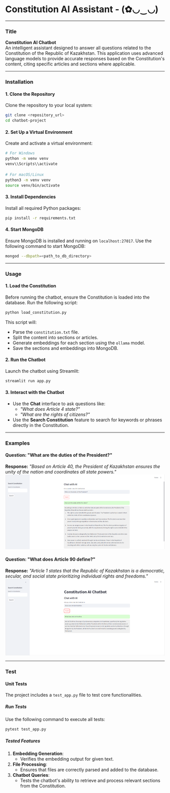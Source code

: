 # Constitution AI Assistant - (✿◡‿◡) 

---

### **Title**
**Constitution AI Chatbot**  
An intelligent assistant designed to answer all questions related to the Constitution of the Republic of Kazakhstan. This application uses advanced language models to provide accurate responses based on the Constitution's content, citing specific articles and sections where applicable.

---

### **Installation**

#### **1. Clone the Repository**
Clone the repository to your local system:
```bash
git clone <repository_url>
cd chatbot-project
```

#### **2. Set Up a Virtual Environment**
Create and activate a virtual environment:
```bash
# For Windows
python -m venv venv
venv\\Scripts\\activate

# For macOS/Linux
python3 -m venv venv
source venv/bin/activate
```

#### **3. Install Dependencies**
Install all required Python packages:
```bash
pip install -r requirements.txt
```

#### **4. Start MongoDB**
Ensure MongoDB is installed and running on `localhost:27017`. Use the following command to start MongoDB:
```bash
mongod --dbpath=<path_to_db_directory>
```

---

### **Usage**

#### **1. Load the Constitution**
Before running the chatbot, ensure the Constitution is loaded into the database. Run the following script:
```bash
python load_constitution.py
```
This script will:
- Parse the `constitution.txt` file.
- Split the content into sections or articles.
- Generate embeddings for each section using the `ollama` model.
- Save the sections and embeddings into MongoDB.

#### **2. Run the Chatbot**
Launch the chatbot using Streamlit:
```bash
streamlit run app.py
```

#### **3. Interact with the Chatbot**
- Use the **Chat** interface to ask questions like:
  - *"What does Article 4 state?"*
  - *"What are the rights of citizens?"*
- Use the **Search Constitution** feature to search for keywords or phrases directly in the Constitution.

---

### **Examples**

#### **Question: "What are the duties of the President?"**
**Response:**
*"Based on Article 40, the President of Kazakhstan ensures the unity of the nation and coordinates all state powers."*
![First request](image/president.png)


#### **Question: "What does Article 90 define?"**
**Response:**
*"Article 1 states that the Republic of Kazakhstan is a democratic, secular, and social state prioritizing individual rights and freedoms."*
![Second request](image/90.png)

---

### **Test**

#### **Unit Tests**
The project includes a `test_app.py` file to test core functionalities.

##### **Run Tests**
Use the following command to execute all tests:
```bash
pytest test_app.py
```

##### **Tested Features**
1. **Embedding Generation**:
   - Verifies the embedding output for given text.
2. **File Processing**:
   - Ensures that files are correctly parsed and added to the database.
3. **Chatbot Queries**:
   - Tests the chatbot's ability to retrieve and process relevant sections from the Constitution.

